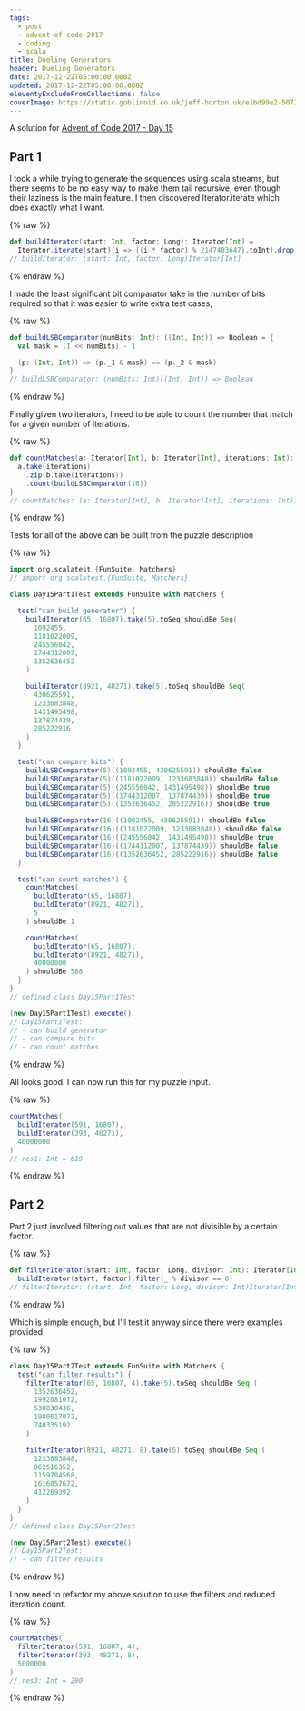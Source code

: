```yaml
---
tags:
  - post
  - advent-of-code-2017
  - coding
  - scala
title: Dueling Generators
header: Dueling Generators
date: 2017-12-22T05:00:00.000Z
updated: 2017-12-22T05:00:00.000Z
eleventyExcludeFromCollections: false
coverImage: https://static.goblinoid.co.uk/jeff-horton.uk/e1bd99e2-5071-4d00-87ac-d3c2f5005c9c.png
---
```

A solution for [Advent of Code 2017 - Day 15](http://adventofcode.com/2017/day/15)

## Part 1

I took a while trying to generate the sequences using scala streams, but there seems to be no easy way to make them tail
recursive, even though their laziness is the main feature. I then discovered Iterator.iterate which does exactly what I
want. 

{% raw %}
```scala
def buildIterator(start: Int, factor: Long): Iterator[Int] =
  Iterator.iterate(start)(i => ((i * factor) % 2147483647).toInt).drop(1)
// buildIterator: (start: Int, factor: Long)Iterator[Int]
```
{% endraw %}

I made the least significant bit comparator take in the number of bits required so that it was easier to write extra
test cases,

{% raw %}
```scala
def buildLSBComparator(numBits: Int): ((Int, Int)) => Boolean = {
  val mask = (1 << numBits) - 1

  (p: (Int, Int)) => (p._1 & mask) == (p._2 & mask)
}
// buildLSBComparator: (numBits: Int)((Int, Int)) => Boolean
```
{% endraw %}

Finally given two iterators, I need to be able to count the number that match for a given number of iterations.

{% raw %}
```scala
def countMatches(a: Iterator[Int], b: Iterator[Int], iterations: Int): Int = {
  a.take(iterations)
    .zip(b.take(iterations))
    .count(buildLSBComparator(16))
}
// countMatches: (a: Iterator[Int], b: Iterator[Int], iterations: Int)Int
```
{% endraw %}

Tests for all of the above can be built from the puzzle description

{% raw %}
```scala
import org.scalatest.{FunSuite, Matchers}
// import org.scalatest.{FunSuite, Matchers}

class Day15Part1Test extends FunSuite with Matchers {

  test("can build generator") {
    buildIterator(65, 16807).take(5).toSeq shouldBe Seq(
      1092455,
      1181022009,
      245556042,
      1744312007,
      1352636452
    )

    buildIterator(8921, 48271).take(5).toSeq shouldBe Seq(
      430625591,
      1233683848,
      1431495498,
      137874439,
      285222916
    )
  }

  test("can compare bits") {
    buildLSBComparator(5)((1092455, 430625591)) shouldBe false
    buildLSBComparator(5)((1181022009, 1233683848)) shouldBe false
    buildLSBComparator(5)((245556042, 1431495498)) shouldBe true
    buildLSBComparator(5)((1744312007, 137874439)) shouldBe true
    buildLSBComparator(5)((1352636452, 285222916)) shouldBe true

    buildLSBComparator(16)((1092455, 430625591)) shouldBe false
    buildLSBComparator(16)((1181022009, 1233683848)) shouldBe false
    buildLSBComparator(16)((245556042, 1431495498)) shouldBe true
    buildLSBComparator(16)((1744312007, 137874439)) shouldBe false
    buildLSBComparator(16)((1352636452, 285222916)) shouldBe false
  }

  test("can count matches") {
    countMatches(
      buildIterator(65, 16807),
      buildIterator(8921, 48271),
      5
    ) shouldBe 1

    countMatches(
      buildIterator(65, 16807),
      buildIterator(8921, 48271),
      40000000
    ) shouldBe 588
  }
}
// defined class Day15Part1Test

(new Day15Part1Test).execute()
// Day15Part1Test:
// - can build generator
// - can compare bits
// - can count matches
```
{% endraw %}

All looks good. I can now run this for my puzzle input.

{% raw %}
```scala
countMatches(
  buildIterator(591, 16807),
  buildIterator(393, 48271),
  40000000
)
// res1: Int = 619
```
{% endraw %}

## Part 2

Part 2 just involved filtering out values that are not divisible by a certain factor.

{% raw %}
```scala
def filterIterator(start: Int, factor: Long, divisor: Int): Iterator[Int] =
  buildIterator(start, factor).filter(_ % divisor == 0)
// filterIterator: (start: Int, factor: Long, divisor: Int)Iterator[Int]
```
{% endraw %}

Which is simple enough, but I'll test it anyway since there were examples provided.

{% raw %}
```scala
class Day15Part2Test extends FunSuite with Matchers {
  test("can filter results") {
    filterIterator(65, 16807, 4).take(5).toSeq shouldBe Seq (
      1352636452,
      1992081072,
      530830436,
      1980017072,
      740335192
    )

    filterIterator(8921, 48271, 8).take(5).toSeq shouldBe Seq (
      1233683848,
      862516352,
      1159784568,
      1616057672,
      412269392
    )
  }
}
// defined class Day15Part2Test

(new Day15Part2Test).execute()
// Day15Part2Test:
// - can filter results
```
{% endraw %}

I now need to refactor my above solution to use the filters and reduced iteration count.

{% raw %}
```scala
countMatches(
  filterIterator(591, 16807, 4),
  filterIterator(393, 48271, 8),
  5000000
)
// res3: Int = 290
```
{% endraw %}